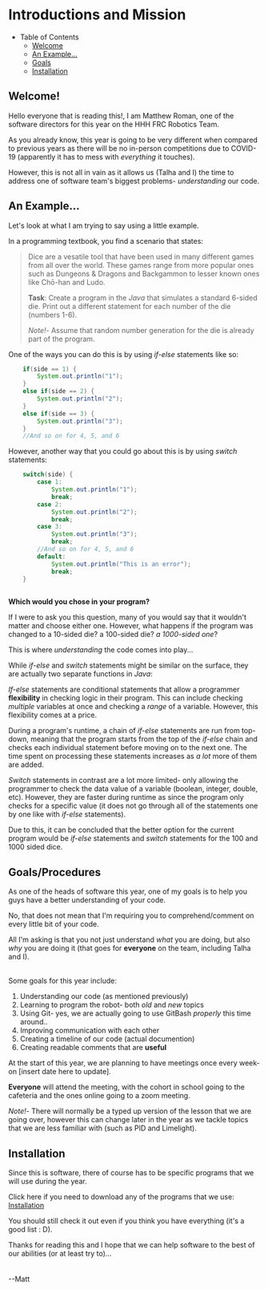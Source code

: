 # Introductions and Mission

* Table of Contents
  * [Welcome](#welcome)
  * [An Example...](#an-example)
  * [Goals](#goals)
  * [Installation](#installation)

## Welcome!
Hello everyone that is reading this!, I am Matthew Roman, one of the software directors for this year on the HHH FRC Robotics Team. 

As you already know, this year is going to be very different when compared to previous years as there will be no in-person competitions due to COVID-19 (apparently it has to mess with *everything* it touches). 

However, this is not all in vain as it allows us (Talha and I) the time to address one of software team's biggest problems-  *understanding* our code.

## An Example...

Let's look at what I am trying to say using a little example.

In a programming textbook, you find a scenario that states:

> Dice are a vesatile tool that have been used in many different games from all over the world. These games range from more popular ones such as Dungeons & Dragons and Backgammon to lesser known ones like Chō-han and Ludo.
>
> **Task**:  Create a program in the *Java* that simulates a standard 6-sided die. Print out a different statement for each number of the die (numbers 1-6).
>
>*Note!*- Assume that random number generation for the die is already part of the program.

One of the ways you can do this is by using *if-else* statements like so:

```Java
    if(side == 1) {
        System.out.println("1");
    }
    else if(side == 2) {
        System.out.println("2");
    }
    else if(side == 3) {
        System.out.println("3");
    }
    //And so on for 4, 5, and 6
```

However, another way that you could go about this is by using *switch* statements: 

```Java
    switch(side) {
        case 1:
            System.out.println("1");
            break;
        case 2:
            System.out.println("2");
            break;
        case 3:
            System.out.println("3");
            break;
        //And so on for 4, 5, and 6
        default:
            System.out.println("This is an error");
            break;
    }
    
```
**Which would you chose in your program?**

If I were to ask you this question, many of you would say that it wouldn't matter and choose either one. However, what happens if the program was changed to a 10-sided die? a 100-sided die? *a 1000-sided one*?

This is where *understanding* the code comes into play...

While *if-else* and *switch* statements might be similar on the surface, they are actually two separate functions in *Java*:

*If-else* statements are conditional statements that allow a programmer **flexibility** in checking logic in their program. This can include checking *multiple* variables at once and checking a *range* of a variable. However, this flexibility comes at a price.

During a program's runtime, a chain of *if-else* statements are run from top-down, meaning that the program starts from the top of the *if-else* chain and checks each individual statement before moving on to the next one. The time spent on processing these statements increases as *a lot* more of them are added.

*Switch* statements in contrast are a lot more limited- only allowing the programmer to check the data value of a variable (boolean, integer, double, etc). However, they are faster during runtime as since the program only checks for a specific value (it does not go through all of the statements one by one like with *if-else* statements).

Due to this, it can be concluded that the better option for the current program would be *if-else* statements and *switch* statements for the 100 and 1000 sided dice.

## Goals/Procedures

As one of the heads of software this year, one of my goals is to help you guys have a better understanding of your code. 

No, that does not mean that I'm requiring you to comprehend/comment on every little bit of your code. 

All I'm asking is that you not just understand *what* you are doing, but also *why* you are doing it (that goes for **everyone** on the team, including Talha and I).
<br/>
<br/>

Some goals for this year include:
1. Understanding our code (as mentioned previously)
2. Learning to program the robot- both *old* and *new* topics
3. Using Git- yes, we are actually going to use GitBash *properly* this time around..
4. Improving communication with each other
5. Creating a timeline of our code (actual documention)
6. Creating readable comments that are **useful**

At the start of this year, we are planning to have meetings once every week- on [insert date here to update]. 

**Everyone** will attend the meeting, with the cohort in school going to the cafeteria and the ones online going to a zoom meeting.

*Note!*- There will normally be a typed up version of the lesson that we are going over, however this can change later in the year as we tackle topics that we are less familiar with (such as PID and Limelight).


## Installation

Since this is software, there of course has to be specific programs that we will use during the year.

Click here if you need to download any of the programs that we use: [Installation](Installation.md##programs-to-install)

You should still check it out even if you think you have everything (it's a good list : D).

Thanks for reading this and I hope that we can help software to the best of our abilities (or at least try to)...
<br/>
<br/>                                                
--Matt